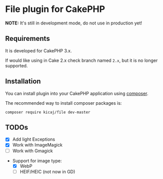 # File plugin for CakePHP

**NOTE:** It's still in development mode, do not use in production yet!

## Requirements

It is developed for CakePHP 3.x.

If would like using in Cake 2.x check branch named `2.x`, but it is no longer supported.

## Installation

You can install plugin into your CakePHP application using [composer](http://getcomposer.org).

The recommended way to install composer packages is:

```
composer require kicaj/file dev-master
```

## TODOs

- [x] Add light Exceptions
- [x] Work with ImageMagick
- [ ] Work with Gmagick
- Support for image type:
  - [x] WebP
  - [ ] HEIF/HEIC (not now in GD)
